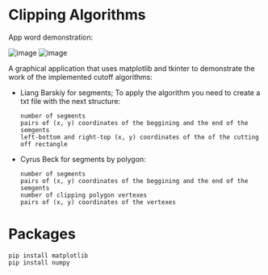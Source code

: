 # Clipping Algorithms
App word demonstration:

![image](https://github.com/AllerleiMal/ClippingAlgos/assets/76661587/3757a76f-ef8a-43a5-aa1f-f19530a97fb2)
![image](https://github.com/AllerleiMal/ClippingAlgos/assets/76661587/f21c15ed-0f53-4de5-9563-0dae8cfe467f)

A graphical application that uses matplotlib and tkinter to demonstrate the work of the implemented cutoff algorithms:
 - Liang Barskiy for segments;
   To apply the algorithm you need to create a txt file with the next structure:
   ```
   number of segments
   pairs of (x, y) coordinates of the beggining and the end of the semgents
   left-bottom and right-top (x, y) coordinates of the of the cutting off rectangle
   ```
 - Cyrus Beck for segments by polygon:
   ```
   number of segments
   pairs of (x, y) coordinates of the beggining and the end of the semgents
   number of clipping polygon vertexes
   pairs of (x, y) coordinates of the vertexes
   ```

# Packages
```
pip install matplotlib
pip install numpy
```
